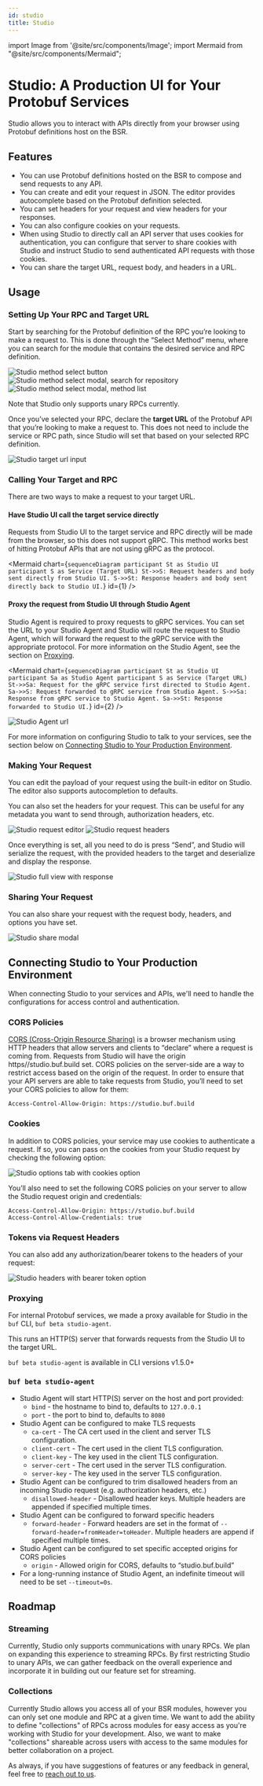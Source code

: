 ```yaml
---
id: studio
title: Studio
---
```


import Image from '@site/src/components/Image';
import Mermaid from "@site/src/components/Mermaid";

# Studio: A Production UI for Your Protobuf Services

Studio allows you to interact with APIs directly from your browser using Protobuf definitions
host on the BSR.

## Features

- You can use Protobuf definitions hosted on the BSR to compose and send requests to any API.
- You can create and edit your request in JSON. The editor provides autocomplete based on
  the Protobuf definition selected.
- You can set headers for your request and view headers for your responses.
- You can also configure cookies on your requests.
- When using Studio to directly call an API server that uses cookies for authentication, you
  can configure that server to share cookies with Studio and instruct Studio to send authenticated
  API requests with those cookies.
- You can share the target URL, request body, and headers in a URL.

## Usage

### Setting Up Your  RPC and Target URL

Start by searching for the Protobuf definition of the RPC you’re looking to make a request
to. This is done through the “Select Method” menu, where you can search for the module that
contains the desired service and RPC definition.

<Image alt="Studio method select button" src="/img/bsr/studio-method-select-1.png" width={60} />
<Image alt="Studio method select modal, search for repository" src="/img/bsr/studio-method-select-2.png" width={60} />
<Image alt="Studio method select modal, method list" src="/img/bsr/studio-method-select-3.png" width={60} />

Note that Studio only supports unary RPCs currently.

Once you’ve selected your RPC, declare the **target URL** of the Protobuf API that you’re
looking to make a request to. This does not need to include the service or RPC path, since
Studio will set that based on your selected RPC definition.

<Image alt="Studio target url input" src="/img/bsr/studio-target-url.png" />

### Calling Your Target and RPC

There are two ways to make a request to your target URL.


#### Have Studio UI call the target service directly

Requests from Studio UI to the target service and RPC directly will be made from the browser,
so this does not support gRPC. This method works best of hitting Protobuf APIs that are not
using gRPC as the protocol.

<Mermaid chart={`
sequenceDiagram
	participant St as Studio UI
	participant S as Service (Target URL)
	St->>S: Request headers and body sent directly from Studio UI.
	S->>St: Response headers and body sent directly back to Studio UI.
`} id={1} />

#### Proxy the request from Studio UI through Studio Agent

Studio Agent is required to proxy requests to gRPC services. You can set the URL to your
Studio Agent and Studio will route the request to Studio Agent, which will forward the request
to the gRPC service with the appropriate protocol. For more information on the Studio Agent,
see the section on [Proxying](#proxying).

<Mermaid chart={`
sequenceDiagram
	participant St as Studio UI
	participant Sa as Studio Agent
	participant S as Service (Target URL)
	St->>Sa: Request for the gRPC service first directed to Studio Agent.
	Sa->>S: Request forwarded to gRPC service from Studio Agent.
	S->>Sa: Response from gRPC service to Studio Agent.
	Sa->>St: Response forwarded to Studio UI.
`} id={2} />

<Image alt="Studio Agent url" src="/img/bsr/studio-agent-url.png" width={60} />

For more information on configuring Studio to talk to your services, see the section below
on [Connecting Studio to Your Production Environment](bsr/studio).

### Making Your Request

You can edit the payload of your request using the built-in editor on Studio. The editor
also supports autocompletion to defaults.

You can also set the headers for your request. This can be useful for any metadata you want
to send through, authorization headers, etc.

<Image alt="Studio request editor" src="/img/bsr/studio-request-editor.png" width={60} />
<Image alt="Studio request headers" src="/img/bsr/studio-request-headers.png" />

Once everything is set, all you need to do is press “Send”, and Studio will serialize the
request, with the provided headers to the target and deserialize and display the response.

<Image alt="Studio full view with response" src="/img/bsr/studio-full-view-response.png" />

### Sharing Your Request

You can also share your request with the request body, headers, and options you have set.

<Image alt="Studio share modal" src="/img/bsr/studio-share.png" />

## Connecting Studio to Your Production Environment

When connecting Studio to your services and APIs, we'll need to handle the configurations
for access control and authentication.

### CORS Policies

[CORS (Cross-Origin Resource Sharing)](https://developer.mozilla.org/en-US/docs/Web/HTTP/CORS)
is a browser mechanism using HTTP headers that allow servers and clients to “declare” where a
request is coming from. Requests from Studio will have the origin https//studio.buf.build
set. CORS policies on the server-side are a way to restrict access based on the origin of
the request. In order to ensure that your API servers are able to take requests from Studio,
you’ll need to set your CORS policies to allow for them:

```
Access-Control-Allow-Origin: https://studio.buf.build
```

### Cookies

In addition to CORS policies, your service may use cookies to authenticate a request. If so,
you can pass on the cookies from your Studio request by checking the following option:

<Image alt="Studio options tab with cookies option" src="/img/bsr/studio-cookies.png" />

You’ll also need to set the following CORS policies on your server to allow the Studio
request origin and credentials:

```
Access-Control-Allow-Origin: https://studio.buf.build
Access-Control-Allow-Credentials: true
```

### Tokens via Request Headers

You can also add any authorization/bearer tokens to the headers of your request:

<Image alt="Studio headers with bearer token option" src="/img/bsr/studio-token-header.png" />

### Proxying

For internal Protobuf services, we made a proxy available for Studio in the `buf` CLI,
`buf beta studio-agent`.

This runs an HTTP(S) server that forwards requests from the Studio UI to the target URL.

`buf beta studio-agent` is available in CLI versions v1.5.0+

### `buf beta studio-agent`

- Studio Agent will start HTTP(S) server on the host and port provided:
  - `bind` - the hostname to bind to, defaults to `127.0.0.1`
  - `port` - the port to bind to, defaults to `8080`
- Studio Agent can be configured to make TLS requests
  - `ca-cert` - The CA cert used in the client and server TLS configuration.
  - `client-cert` - The cert used in the client TLS configuration.
  - `client-key` - The key used in the client TLS configuration.
  - `server-cert` - The cert used in the server TLS configuration.
  - `server-key` - The key used in the server TLS configuration.
- Studio Agent can be configured to trim disallowed headers from an incoming Studio request
  (e.g. authorization headers, etc.)
  - `disallowed-header` - Disallowed header keys. Multiple headers are appended if
    specified multiple times.
- Studio Agent can be configured to forward specific headers
  - `forward-header` - Forward headers are set in the format of
    `--forward-header=fromHeader=toHeader`. Multiple headers are append if specified
      multiple times.
- Studio Agent can be configured to set specific accepted origins for CORS policies
    - `origin` - Allowed origin for CORS, defaults to “studio.buf.build”
- For a long-running instance of Studio Agent, an indefinite timeout will need to be
  set `--timeout=0s`.

## Roadmap

### Streaming

Currently, Studio only supports communications with unary RPCs. We plan on expanding this
experience to streaming RPCs. By first restricting Studio to unary APIs, we can gather
feedback on the overall experience and incorporate it in building out our feature set for
streaming.

### Collections

Currently Studio allows you access all of your BSR modules, however you can only set one
module and RPC at a given time. We want to add the ability to define "collections" of RPCs
across modules for easy access as you're working with Studio for your development. Also, we
want to make "collections" shareable across users with access to the same modules for better
collaboration on a project.

As always, if you have suggestions of features or any feedback in general, feel free to
[reach out to us](../contact).
